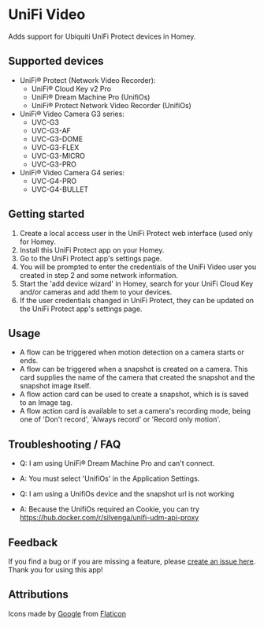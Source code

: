 # UniFi Video

Adds support for Ubiquiti UniFi Protect devices in Homey.

## Supported devices

* UniFi® Protect (Network Video Recorder):
	* UniFi® Cloud Key v2 Pro
	* UniFi® Dream Machine Pro (UnifiOs)
	* UniFi® Protect Network Video Recorder (UnifiOs)
* UniFi® Video Camera G3 series:
	* UVC-G3
	* UVC-G3-AF
	* UVC-G3-DOME
	* UVC-G3-FLEX
	* UVC-G3-MICRO
	* UVC-G3-PRO
* UniFi® Video Camera G4 series:
	* UVC-G4-PRO
	* UVC-G4-BULLET

## Getting started

1. Create a local access user in the UniFi Protect web interface (used only for Homey.
2. Install this UniFi Protect app on your Homey.
3. Go to the UniFi Protect app's settings page.
4. You will be prompted to enter the credentials of the UniFi Video user you created in step 2 and some network information.
5. Start the 'add device wizard' in Homey, search for your UniFi Cloud Key and/or cameras and add them to your devices.
6. If the user credentials changed in UniFi Protect, they can be updated on the UniFi Protect app's settings page.

## Usage

* A flow can be triggered when motion detection on a camera starts or ends.
* A flow can be triggered when a snapshot is created on a camera. This card supplies the name of the camera that created the snapshot and the snapshot image itself.
* A flow action card can be used to create a snapshot, which is is saved to an Image tag.
* A flow action card is available to set a camera's recording mode, being one of 'Don't record', 'Always record' or 'Record only motion'.

## Troubleshooting / FAQ
* Q: I am using UniFi® Dream Machine Pro and can't connect.
* A: You must select 'UnifiOs' in the Application Settings.


* Q: I am using a UnifiOs device and the snapshot url is not working
* A: Because the UnifiOs required an Cookie, you can try https://hub.docker.com/r/silvenga/unifi-udm-api-proxy

## Feedback

If you find a bug or if you are missing a feature, please [create an issue here](https://github.com/steffjenl/com.ubnt.unifiprotect/issues).
Thank you for using this app!

## Attributions

Icons made by [Google](https://www.flaticon.com/authors/google) from [Flaticon](https://www.flaticon.com/)
